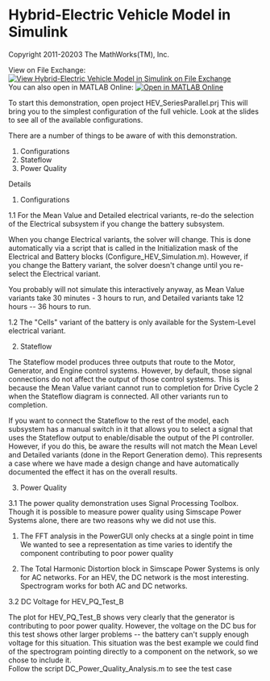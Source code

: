 # **Hybrid-Electric Vehicle Model in Simulink**
Copyright 2011-20203 The MathWorks(TM), Inc.

View on File Exchange: [![View Hybrid-Electric Vehicle Model in Simulink on File Exchange](https://www.mathworks.com/matlabcentral/images/matlab-file-exchange.svg)](https://www.mathworks.com/matlabcentral/fileexchange/28441-hybrid-electric-vehicle-model-in-simulink)  
You can also open in MATLAB Online: [![Open in MATLAB Online](https://www.mathworks.com/images/responsive/global/open-in-matlab-online.svg)](https://matlab.mathworks.com/open/github/v1?repo=mathworks/Simscape-HEV-Series-Parallel&project=HEV_SeriesParallel.prj)

To start this demonstration, open project HEV_SeriesParallel.prj
This will bring you to the simplest configuration of the full vehicle.
Look at the slides to see all of the available configurations.

There are a number of things to be aware of with this demonstration.
1. Configurations
2. Stateflow
3. Power Quality

Details

1. Configurations

1.1 For the Mean Value and Detailed electrical variants, re-do the selection 
of the Electrical subsystem if you change the battery subsystem.

When you change Electrical variants, the solver will change.  This is done 
automatically via a script that is called in the Initialization mask of 
the Electrical and Battery blocks (Configure_HEV_Simulation.m).  However, if 
you change the Battery variant, the solver doesn't change until you re-select 
the Electrical variant.

You probably will not simulate this interactively anyway, as Mean Value variants 
take 30 minutes - 3 hours to run, and Detailed variants take 12 hours -- 36 hours 
to run.


1.2 The "Cells" variant of the battery is only available for the System-Level 
electrical variant.


2. Stateflow

The Stateflow model produces three outputs that route to the Motor, Generator, 
and Engine control systems.  However, by default, those signal connections do 
not affect the output of those control systems.  This is because the Mean Value 
variant cannot run to completion for Drive Cycle 2 when the Stateflow diagram 
is connected.  All other variants run to completion.

If you want to connect the Stateflow to the rest of the model, each subsystem 
has a manual switch in it that allows you to select a signal that uses the 
Stateflow output to enable/disable the output of the PI controller.  
However, if you do this, be aware the results will not match the Mean Level 
and Detailed variants (done in the Report Generation demo).  This represents
a case where we have made a design change and have automatically documented the 
effect it has on the overall results.

3. Power Quality

3.1 The power quality demonstration uses Signal Processing Toolbox.  Though 
it is possible to measure power quality using Simscape Power Systems alone, 
there are two reasons why we did not use this.
   
   1. The FFT analysis in the PowerGUI only checks at a single point in time
      We wanted to see a representation as time varies to identify the component
      contributing to poor power quality

   2. The Total Harmonic Distortion block in Simscape Power Systems is only 
      for AC networks. For an HEV, the DC network is the most interesting.
      Spectrogram works for both AC and DC networks.

3.2 DC Voltage for HEV_PQ_Test_B

The plot for HEV_PQ_Test_B shows very clearly that the generator is contributing 
to poor power quality.  However, the voltage on the DC bus for this test shows 
other larger problems -- the battery can't supply enough voltage for this 
situation.  This situation was the best example we could find of the spectrogram 
pointing directly to a component on the network, so we chose to include it.  
Follow the script DC_Power_Quality_Analysis.m to see the test case


